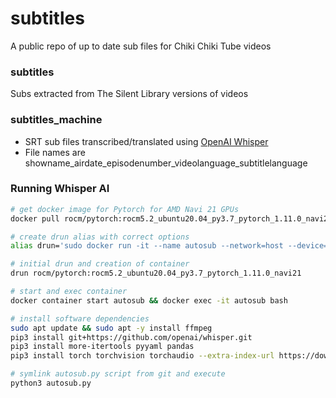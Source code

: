 # subtitles

A public repo of up to date sub files for Chiki Chiki Tube videos

### subtitles
Subs extracted from The Silent Library versions of videos

### subtitles_machine
- SRT sub files transcribed/translated using [OpenAI Whisper](https://github.com/openai/whisper)
- File names are showname_airdate_episodenumber_videolanguage_subtitlelanguage



### Running Whisper AI
```bash
# get docker image for Pytorch for AMD Navi 21 GPUs
docker pull rocm/pytorch:rocm5.2_ubuntu20.04_py3.7_pytorch_1.11.0_navi21

# create drun alias with correct options
alias drun='sudo docker run -it --name autosub --network=host --device=/dev/kfd --device=/dev/dri --group-add=video --ipc=host --cap-add=SYS_PTRACE --security-opt seccomp=unconfined -v $HOME/dockerx:/dockerx -v /mnt/archive/chikichikitube/:/chikichikitube -v /mnt/project/github/chikichiki.tube/:/chikichiki.tube'

# initial drun and creation of container
drun rocm/pytorch:rocm5.2_ubuntu20.04_py3.7_pytorch_1.11.0_navi21

# start and exec container
docker container start autosub && docker exec -it autosub bash

# install software dependencies
sudo apt update && sudo apt -y install ffmpeg
pip3 install git+https://github.com/openai/whisper.git 
pip3 install more-itertools pyyaml pandas
pip3 install torch torchvision torchaudio --extra-index-url https://download.pytorch.org/whl/rocm5.1.1

# symlink autosub.py script from git and execute
python3 autosub.py
```